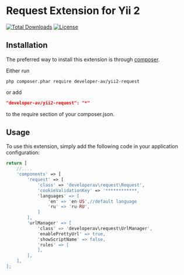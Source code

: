 # Request Extension for Yii 2

[![Total Downloads](https://poser.pugx.org/developer-av/yii2-request/downloads)](https://packagist.org/packages/developer-av/yii2-request)
[![License](https://poser.pugx.org/developer-av/yii2-request/license)](https://packagist.org/packages/developer-av/yii2-request)

Installation
------------

The preferred way to install this extension is through [composer](http://getcomposer.org/download/).

Either run

```
php composer.phar require developer-av/yii2-request
```

or add

```json
"developer-av/yii2-request": "*"
```

to the require section of your composer.json.

Usage
-----

To use this extension,  simply add the following code in your application configuration:

```php
return [
    //....
    'components' => [
        'request' => [
            'class' => 'developerav\request\Request',
            'cookieValidationKey' => '************,
            'languages' => [
                'en' => 'en-US',//default language
                'ru' => 'ru-RU',
            ]
        ],
        'urlManager' => [
            'class' => 'developerav\request\UrlManager',
            'enablePrettyUrl' => true,
            'showScriptName' => false,
            'rules' => [
            ],
        ],
    ],
];
```